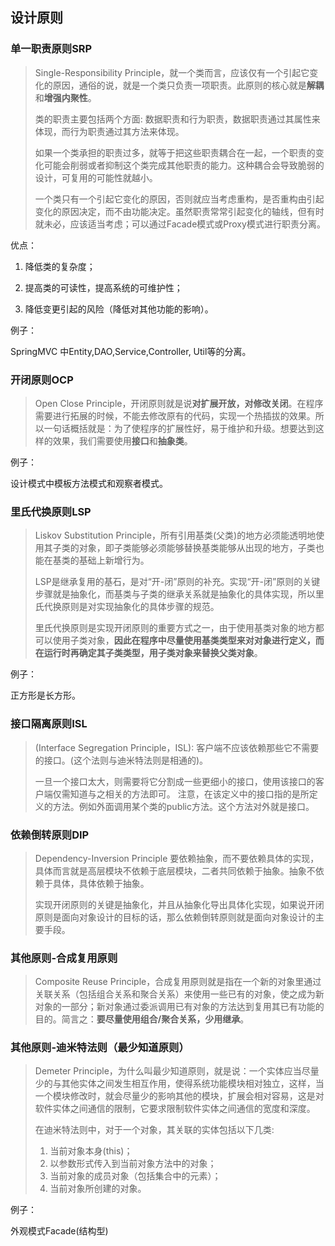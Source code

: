 ## 设计原则

### 单一职责原则SRP

> Single-Responsibility Principle，就一个类而言，应该仅有一个引起它变化的原因，通俗的说，就是一个类只负责一项职责。此原则的核心就是**解耦**和**增强内聚性**。
>
> 类的职责主要包括两个方面: 数据职责和行为职责，数据职责通过其属性来体现，而行为职责通过其方法来体现。
>
> 如果一个类承担的职责过多，就等于把这些职责耦合在一起，一个职责的变化可能会削弱或者抑制这个类完成其他职责的能力。这种耦合会导致脆弱的设计，可复用的可能性就越小。
>
> 一个类只有一个引起它变化的原因，否则就应当考虑重构，是否重构由引起变化的原因决定，而不由功能决定。虽然职责常常引起变化的轴线，但有时就未必，应该适当考虑；可以通过Facade模式或Proxy模式进行职责分离。

优点：

1. 降低类的复杂度；

2. 提高类的可读性，提高系统的可维护性；

3. 降低变更引起的风险（降低对其他功能的影响）。

例子：

SpringMVC 中Entity,DAO,Service,Controller, Util等的分离。

### 开闭原则OCP

> Open Close Principle，开闭原则就是说**对扩展开放，对修改关闭**。在程序需要进行拓展的时候，不能去修改原有的代码，实现一个热插拔的效果。所以一句话概括就是：为了使程序的扩展性好，易于维护和升级。想要达到这样的效果，我们需要使用**接口**和**抽象类**。

例子：

设计模式中模板方法模式和观察者模式。

### 里氏代换原则LSP

> Liskov Substitution Principle，所有引用基类(父类)的地方必须能透明地使用其子类的对象，即子类能够必须能够替换基类能够从出现的地方，子类也能在基类的基础上新增行为。
>
>  LSP是继承复用的基石，是对“开-闭”原则的补充。实现“开-闭”原则的关键步骤就是抽象化，而基类与子类的继承关系就是抽象化的具体实现，所以里氏代换原则是对实现抽象化的具体步骤的规范。
>
> 里氏代换原则是实现开闭原则的重要方式之一，由于使用基类对象的地方都可以使用子类对象，**因此在程序中尽量使用基类类型来对对象进行定义，而在运行时再确定其子类类型，用子类对象来替换父类对象**。

例子：

正方形是长方形。

### 接口隔离原则ISL

> (Interface Segregation Principle，ISL): 客户端不应该依赖那些它不需要的接口。(这个法则与迪米特法则是相通的)。
>
> 一旦一个接口太大，则需要将它分割成一些更细小的接口，使用该接口的客户端仅需知道与之相关的方法即可。 注意，在该定义中的接口指的是所定义的方法。例如外面调用某个类的public方法。这个方法对外就是接口。
>

### 依赖倒转原则DIP

> Dependency-Inversion Principle 要依赖抽象，而不要依赖具体的实现，具体而言就是高层模块不依赖于底层模块，二者共同依赖于抽象。抽象不依赖于具体，具体依赖于抽象。
>
> 实现开闭原则的关键是抽象化，并且从抽象化导出具体化实现，如果说开闭原则是面向对象设计的目标的话，那么依赖倒转原则就是面向对象设计的主要手段。

### 其他原则-合成复用原则

> Composite Reuse Principle，合成复用原则就是指在一个新的对象里通过关联关系（包括组合关系和聚合关系）来使用一些已有的对象，使之成为新对象的一部分；新对象通过委派调用已有对象的方法达到复用其已有功能的目的。简言之：**要尽量使用组合/聚合关系，少用继承**。

### 其他原则-迪米特法则（最少知道原则）

> Demeter Principle，为什么叫最少知道原则，就是说：一个实体应当尽量少的与其他实体之间发生相互作用，使得系统功能模块相对独立，这样，当一个模块修改时，就会尽量少的影响其他的模块，扩展会相对容易，这是对软件实体之间通信的限制，它要求限制软件实体之间通信的宽度和深度。
>
> 在迪米特法则中，对于一个对象，其关联的实体包括以下几类:
>
> 1. 当前对象本身(this)；
> 2. 以参数形式传入到当前对象方法中的对象；
> 3. 当前对象的成员对象（包括集合中的元素）；
> 4. 当前对象所创建的对象。

例子：

外观模式Facade(结构型)